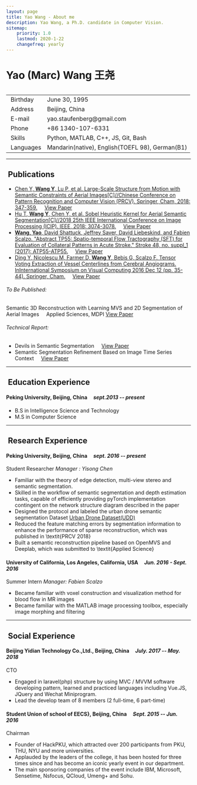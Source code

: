 ```yaml
---
layout: page
title: Yao Wang - About me
description: Yao Wang, a Ph.D. candidate in Computer Vision.
sitemap:
    priority: 1.0
    lastmod: 2020-1-22
    changefreq: yearly
---
```

# Yao (Marc) Wang 王尧

<div class="box">
  <span class="image left"><img src="{{ "/images/profile.jpg" | absolute_url }}" alt="" /></span>
  
  <div class="table-wrapper">
		<table class="alt">
			<tbody>
				<tr>
					<td class="icon fa-calendar">&nbsp;Birthday</td>
					<td>June 30, 1995</td>
				</tr>
				<tr>
					<td class="icon fa-map-marker">&nbsp;Address</td>
					<td>Beijing, China</td>
				</tr>
				<tr>
					<td class="icon fa-envelope">&nbsp;E-mail</td>
					<td>yao.staufenberg@gmail.com</td>
				</tr>
				<tr>
					<td class="icon fa-phone">&nbsp;Phone</td>
					<td>+86 1340-107-6331</td>
				</tr>
				<tr>
					<td class="icon fa-bullseye">&nbsp;Skills</td>
					<td>Python, MATLAB, C++, JS, Git, Bash</td>
				</tr>
        		<tr>
					<td class="icon fa-globe">&nbsp;Languages</td>
					<td>Mandarin(native), English(TOEFL 98), German(B1)</td>
				</tr>
			</tbody>
		</table>
	</div>
</div>

<hr/>
<h2 style="clear:both" class="icon fa-bookmark">&nbsp;Publications</h2>

- <a href="https://link.springer.com/chapter/10.1007/978-3-030-03398-9_30">Chen Y, **Wang Y**, Lu P, et al. Large-Scale Structure from Motion with Semantic Constraints of Aerial Images[C]//Chinese Conference on Pattern Recognition and Computer Vision (PRCV). Springer, Cham, 2018: 347-359.</a> &nbsp;&nbsp;&nbsp; <a href="https://link.springer.com/content/pdf/10.1007%2F978-3-030-03398-9_30.pdf" class="button small">View Paper</a>
- <a href="https://ieeexplore.ieee.org/abstract/document/8451170/">Hu T, **Wang Y**, Chen Y, et al. Sobel Heuristic Kernel for Aerial Semantic Segmentation[C]//2018 25th IEEE International Conference on Image Processing (ICIP). IEEE, 2018: 3074-3078.</a> &nbsp;&nbsp;&nbsp; <a href="https://ieeexplore.ieee.org/stamp/stamp.jsp?tp=&arnumber=8451170" class="button small">View Paper</a>
- <a href="https://www.ahajournals.org/doi/abs/10.1161/str.48.suppl_1.tp55">**Wang, Yao**, David Shattuck, Jeffrey Saver, David Liebeskind, and Fabien Scalzo. "Abstract TP55: Spatio-temporal Flow Tractography (SFT) for Evaluation of Collateral Patterns in Acute Stroke." Stroke 48, no. suppl_1 (2017): ATP55-ATP55.</a> &nbsp;&nbsp;&nbsp; <a href="/pdfs/SFT-as17.pdf" class="button small">View Paper</a>
- <a href="https://link.springer.com/chapter/10.1007/978-3-319-50835-1_4">Ding Y, Nicolescu M, Farmer D, **Wang Y**, Bebis G, Scalzo F. Tensor Voting Extraction of Vessel Centerlines from Cerebral Angiograms. InInternational Symposium on Visual Computing 2016 Dec 12 (pp. 35-44). Springer, Cham.</a> &nbsp;&nbsp;&nbsp; <a href="https://link.springer.com/content/pdf/10.1007%2F978-3-319-50835-1_4.pdf" class="button small">View Paper</a>


###### To Be Published:
Semantic 3D Reconstruction with Learning MVS and 2D Segmentation of Aerial Images &nbsp;&nbsp;&nbsp; Applied Sciences, MDPI <a href="/pdfs/applsci-688337.pdf" class="button small">View Paper</a>

###### Technical Report:

- Devils in Semantic Segmentation &nbsp;&nbsp;&nbsp; <a href="/pdfs/devil-18.pdf" class="button small">View Paper</a>
- Semantic Segmentation Refinement Based on Image Time Series Context &nbsp;&nbsp;&nbsp; <a href="/pdfs/ssrboitsc-mpr17.pdf" class="button small">View Paper</a>

<hr/>
<h2 class="icon fa-graduation-cap">&nbsp;Education Experience</h2>

#### Peking University, Beijing, China &nbsp;&nbsp;&nbsp; *sept.2013 -- present*

- B.S in Intelligence Science and Technology
- M.S in Computer Science

<hr/>
<h2 class="icon fa-flask">&nbsp;Research Experience</h2>

#### Peking University, Beijing, China &nbsp;&nbsp;&nbsp; *sept. 2016 -- present*
Student Researcher
*Manager : Yisong Chen*

- Familiar with the theory of edge detection, multi-view stereo and semantic segmentation.
- Skilled in the workflow of semantic segmentation and depth estimation tasks, capable of efficiently providing pyTorch implementation contingent on the network structure diagram described in the paper
- Designed the protocol and labeled the urban drone semantic segmentation Dataset [Urban Drone Dataset(UDD)](https://mrright.wang/UDD)
- Reduced the feature matching errors by segmentation information to enhance the performance of sparse reconstruction, which was published in \textit{PRCV 2018}
- Built a semantic reconstruction pipeline based on OpenMVS and Deeplab, which was submitted to \textit{Applied Science}


#### University of California, Los Angeles, California, USA &nbsp;&nbsp;&nbsp; *Jun. 2016 - Sept. 2016*
Summer Intern
*Manager: Fabien Scalzo*

- Became familiar with voxel construction and visualization method for blood flow in MR images
- Became familiar with the MATLAB image processing toolbox, especially image morphing and filtering


<hr/>
<h2 class="icon fa-briefcase">&nbsp;Social Experience</h2>

#### Beijing Yidian Technology Co.,Ltd., Beijing, China &nbsp;&nbsp;&nbsp; *July. 2017 -- May. 2018*
CTO

- Engaged in laravel(php) structure by using MVC / MVVM software developing pattern, learned and practiced languages including Vue.JS, JQuery and Wechat Miniprogram.
- Lead the develop team of 8 members (2 full-time, 6 part-time)

#### Student Union of school of EECS}, Beijing, China &nbsp;&nbsp;&nbsp; *Sept. 2015 -- Jun. 2016*
Chairman

- Founder of HackPKU, which attracted over 200 participants from PKU, THU, NYU and more universities.
- Applauded by the leaders of the college, it has been hosted for three times since and has become an iconic yearly event in our department.
- The main sponsoring companies of the event include IBM, Microsoft, Sensetime, Nsfocus, QCloud, Umeng+ and Sohu.